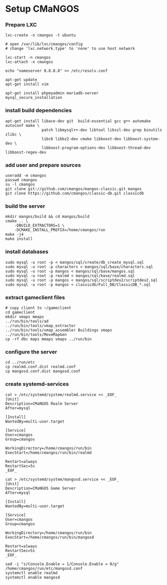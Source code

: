 Setup CMaNGOS
=============

### Prepare LXC

    lxc-create -n cmangos -t ubuntu

    # open /var/lib/lxc/cmangos/config
    # change 'lxc.network.type' to 'none' to use host network

    lxc-start -n cmangos
    lxc-attach -n cmangos

    echo "nameserver 8.8.8.8" >> /etc/resolv.conf

    apt-get update
    apt-get install vim

    apt-get install phpmyadmin mariadb-server
    mysql_secure_installation

### install build dependencies

    apt-get install libace-dev git  build-essential gcc g++ automake autoconf make \
                    patch libmysql++-dev libtool libssl-dev grep binutils zlibc \
                    libc6 libbz2-dev cmake libboost-dev libboost-system-dev \
                    libboost-program-options-dev libboost-thread-dev libboost-regex-dev

### add user and prepare sources

    useradd -m cmangos
    passwd cmangos
    su -l cmangos
    git clone git://github.com/cmangos/mangos-classic.git mangos
    git clone https://github.com/cmangos/classic-db.git classicdb

### build the server

    mkdir mangos/build && cd mangos/build
    cmake .. \
        -DBUILD_EXTRACTORS=1 \
        -DCMAKE_INSTALL_PREFIX=/home/cmangos/run
    make -j4
    make install

### install databases

    sudo mysql -u root -p < mangos/sql/create/db_create_mysql.sql
    sudo mysql -u root -p characters < mangos/sql/base/characters.sql
    sudo mysql -u root -p mangos < mangos/sql/base/mangos.sql
    sudo mysql -u root -p realmd < mangos/sql/base/realmd.sql
    sudo mysql -u root -p mangos < mangos/sql/scriptdev2/scriptdev2.sql
    sudo mysql -u root -p mangos < classicdb/Full_DB/ClassicDB_*.sql

### extract gameclient files

    # copy client to ~/gameclient
    cd gameclient
    mkdir vmaps mmaps
    ../run/bin/tools/ad
    ../run/bin/tools/vmap_extractor
    ../run/bin/tools/vmap_assembler Buildings vmaps
    ../run/bin/tools/MoveMapGen
    cp -rf dbc maps mmaps vmaps ../run/bin

### configure the server

    cd ../run/etc
    cp realmd.conf.dist realmd.conf
    cp mangosd.conf.dist mangosd.conf

### create systemd-services

    cat > /etc/systemd/system/realmd.service << _EOF_
    [Unit]
    Description=CMaNGOS Realm Server
    After=mysql

    [Install]
    WantedBy=multi-user.target

    [Service]
    User=cmangos
    Group=cmangos

    WorkingDirectory=/home/cmangos/run/bin
    ExecStart=/home/cmangos/run/bin/realmd

    Restart=always
    RestartSec=5s
    _EOF_

    cat > /etc/systemd/system/mangosd.service << _EOF_
    [Unit]
    Description=CMaNGOS Game Server
    After=mysql

    [Install]
    WantedBy=multi-user.target

    [Service]
    User=cmangos
    Group=cmangos

    WorkingDirectory=/home/cmangos/run/bin
    ExecStart=/home/cmangos/run/bin/mangosd

    Restart=always
    RestartSec=5s
    _EOF_

    sed -i "s/Console.Enable = 1/Console.Enable = 0/g" /home/cmangos/run/etc/mangosd.conf
    systemctl enable realmd
    systemctl enable mangosd

